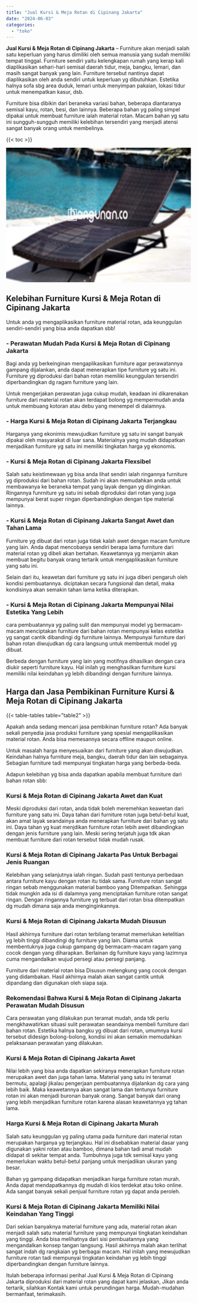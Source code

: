 ```yaml
---
title: "Jual Kursi & Meja Rotan di Cipinang Jakarta"
date: "2024-06-03"
categories: 
  - "toko"
---
```


**Jual Kursi & Meja Rotan di Cipinang Jakarta** – Furniture akan menjadi salah satu keperluan yang harus dimiliki oleh semua manusia yang sudah memiliki tempat tinggal. Furniture sendiri yaitu kelengkapan rumah yang kerap kali diaplikasikan sehari-hari semisal daerah tidur, meja, bangku, lemari, dan masih sangat banyak yang lain. Furniture tersebut nantinya dapat diaplikasikan oleh anda sendiri untuk keperluan yg dibutuhkan. Estetika halnya sofa sbg area duduk, lemari untuk menyimpan pakaian, lokasi tidur untuk menempatkan kasur, dsb.

Furniture bisa dibikin dari beraneka variasi bahan, beberapa diantaranya semisal kayu, rotan, besi, dan lainnya. Beberapa bahan yg paling simpel dipakai untuk membuat furniture ialah material rotan. Macam bahan yg satu ini sungguh-sungguh memiliki kelebihan tersendiri yang menjadi atensi sangat banyak orang untuk membelinya.

{{< toc >}}

![Jual Kursi & Meja Rotan di Cipinang Jakarta](/images/kursi-meja-rotan-murah39.png)

## Kelebihan Furniture Kursi & Meja Rotan di Cipinang Jakarta

Untuk anda yg mengaplikasikan furniture material rotan, ada keunggulan sendiri-sendiri yang bisa anda dapatkan sbb!

### \- Perawatan Mudah Pada Kursi & Meja Rotan di Cipinang Jakarta

Bagi anda yg berkeinginan mengaplikasikan furniture agar perawatannya gampang dijalankan, anda dapat menerapkan tipe furniture yg satu ini. Furniture yg diproduksi dari bahan rotan memiliki keunggulan tersendiri diperbandingkan dg ragam furniture yang lain.

Untuk mengerjakan perawatan juga cukup mudah, keadaan ini dikarenakan furniture dari material rotan akan terdapat bolong yg mempermudah anda untuk membuang kotoran atau debu yang menempel di dalamnya.

### \- Harga Kursi & Meja Rotan di Cipinang Jakarta Terjangkau

Harganya yang ekonimis mewujudkan furniture yg satu ini sangat banyak dipakai oleh masyarakat di luar sana. Materialnya yang mudah didapatkan menjadikan furniture yg satu ini memiliki tingkatan harga yg ekonomis.

### \- Kursi & Meja Rotan di Cipinang Jakarta Flexsibel

Salah satu keistimewaan yg bisa anda lihat sendiri ialah ringannya furniture yg diproduksi dari bahan rotan. Sudah ini akan memudahkan anda untuk membawanya ke beraneka tempat yang layak dengan yg diinginkan. Ringannya funrniture yg satu ini sebab diproduksi dari rotan yang juga mempunyai berat super ringan diperbandingkan dengan tipe material lainnya.

### \- Kursi & Meja Rotan di Cipinang Jakarta Sangat Awet dan Tahan Lama

Furniture yg dibuat dari rotan juga tidak kalah awet dengan macam furniture yang lain. Anda dapat mencobanya sendiri berapa lama furniture dari material rotan yg dibeli akan bertahan. Keawetannya yg menjamin akan membuat begitu banyak orang tertarik untuk mengaplikasikan furniture yang satu ini.

Selain dari itu, keawetan dari furniture yg satu ini juga diberi pengaruh oleh kondisi pembuatannya. diciptakan secara fungsional dan detail, maka kondisinya akan semakin tahan lama ketika diterapkan.

### \- Kursi & Meja Rotan di Cipinang Jakarta Mempunyai Nilai Estetika Yang Lebih

cara pembuatannya yg paling sulit dan mempunyai model yg bermacam-macam menciptakan furniture dari bahan rotan mempunyai kelas estetika yg sangat cantik dibandingi dg furniture lainnya. Mempunyai furniture dari bahan rotan diwujudkan dg cara langsung untuk membentuk model yg dibuat.

Berbeda dengan furniture yang lain yang motifnya dihasilkan dengan cara diukir seperti furniture kayu. Hal inilah yg menghasilkan furniture kursi memiliki nilai keindahan yg lebih dibandingi dengan furniture lainnya.

## Harga dan Jasa Pembikinan Furniture Kursi & Meja Rotan di Cipinang Jakarta

{{< table-tables table="table2" >}}

Apakah anda sedang mencari jasa pembikinan furniture rotan? Ada banyak sekali penyedia jasa produksi furniture yang spesial mengaplikasikan material rotan. Anda bisa memesannya secara offline maupun online.

Untuk masalah harga menyesuaikan dari furniture yang akan diwujudkan. Keindahan halnya furniture meja, bangku, daerah tidur dan lain sebagainya. Sebagian furniture tadi mempunyai tingkatan harga yang berbeda-beda.

Adapun kelebihan yg bisa anda dapatkan apabila membuat furniture dari bahan rotan sbb:

### Kursi & Meja Rotan di Cipinang Jakarta Awet dan Kuat

Meski diproduksi dari rotan, anda tidak boleh meremehkan keawetan dari furniture yang satu ini. Daya tahan dari furniture rotan juga betul-betul kuat, akan amat layak seandainya anda menerapkan furniture dari bahan yg satu ini. Daya tahan yg kuat menjdikan furniture rotan lebih awet dibandingkan dengan jenis furniture yang lain. Meski sering terjatuh juga tdk akan membuat furniture dari rotan tersebut tidak mudah rusak.

### Kursi & Meja Rotan di Cipinang Jakarta Pas Untuk Berbagai Jenis Ruangan

Kelebihan yang selanjutnya ialah ringan. Sudah pasti tentunya perbedaan antara furniture kayu dengan rotan itu tidak sama. Furniture rotan sangat ringan sebab menggunakan material bamboo yang Ditempatkan. Sehingga tidak mungkin ada isi di dalamnya yang menciptakan furniture rotan sangat ringan. Dengan ringannya furniture yg terbuat dari rotan bisa ditempatkan dg mudah dimana saja anda menginginkannya.

### Kursi & Meja Rotan di Cipinang Jakarta Mudah Disusun

Hasil akhirnya furniture dari rotan terbilang teramat memerlukan ketelitian yg lebih tinggi dibandingi dg furniture yang lain. Diama untuk membentuknya juga cukup gampang dg bermacam-macam ragam yang cocok dengan yang diharapkan. Berlainan dg furniture kayu yang lazimnya cuma mengandalkan wujud persegi atau persegi panjang.

Furniture dari material rotan bisa Disusun melengkung yang cocok dengan yang didambakan. Hasil akhirnya malah akan sangat cantik untuk dipandang dan digunakan oleh siapa saja.

### Rekomendasi Bahwa Kursi & Meja Rotan di Cipinang Jakarta Perawatan Mudah Disusun

Cara perawatan yang dilakukan pun teramat mudah, anda tdk perlu mengkhawatirkan situasi sulit perawatan seandainya membeli furniture dari bahan rotan. Estetika halnya bangku yg dibuat dari rotan, umumnya kursi tersebut didesign bolong-bolong, kondisi ini akan semakin memudahkan pelaksanaan perawatan yang dilakukan.

### Kursi & Meja Rotan di Cipinang Jakarta Awet

Nilai lebih yang bisa anda dapatkan sekiranya menerapkan furniture rotan merupakan awet dan juga tahan lama. Material yang satu ini teramat bermutu, apalagi jikalau pengerjaan pembuatannya dijalankan dg cara yang lebih baik. Maka keawetannya akan sangat lama dan tentunya furniture rotan ini akan menjadi buronan banyak orang. Sangat banyak dari orang yang lebih menjadikan furniture rotan karena alasan keawetannya yg tahan lama.

### Harga Kursi & Meja Rotan di Cipinang Jakarta Murah

Salah satu keunggulan yg paling utama pada furniture dari material rotan merupakan harganya yg terjangkau. Hal ini disebabkan material dasar yang digunakan yakni rotan atau bamboo, dimana bahan tadi amat mudah didapat di sekitar tempat anda. Tumbuhnya juga tdk semisal kayu yang memerlukan waktu betul-betul panjang untuk menjadikan ukuran yang besar.

Bahan yg gampang didapatkan menjadikan harga furniture rotan murah. Anda dapat mendapatkannya dg mudah di kios terdekat atau toko online. Ada sangat banyak sekali penjual furniture rotan yg dapat anda peroleh.

### Kursi & Meja Rotan di Cipinang Jakarta Memiliki Nilai Keindahan Yang Tinggi

Dari sekian banyaknya material furniture yang ada, material rotan akan menjadi salah satu material furniture yang mempunyai tingkatan keindahan yang tinggi. Anda bisa melihatnya dari sisi pembuatannya yang mengandalkan konsep tangan langsung. Hasil akhirnya malah akan terlihat sangat indah dg rangkaian yg berbagai macam. Hal inilah yang mewujudkan furniture rotan tadi mempunyai tingkatan keindahan yg lebih tinggi diperbandingkan dengan furniture lainnya.

Itulah beberapa informasi perihal Jual Kursi & Meja Rotan di Cipinang Jakarta diproduksi dari material rotan yang dapat kami jelaskan, Jikan anda tertarik, silahkan Kontak kami untuk perundingan harga. Mudah-mudahan bermanfaat, terimakasih.
